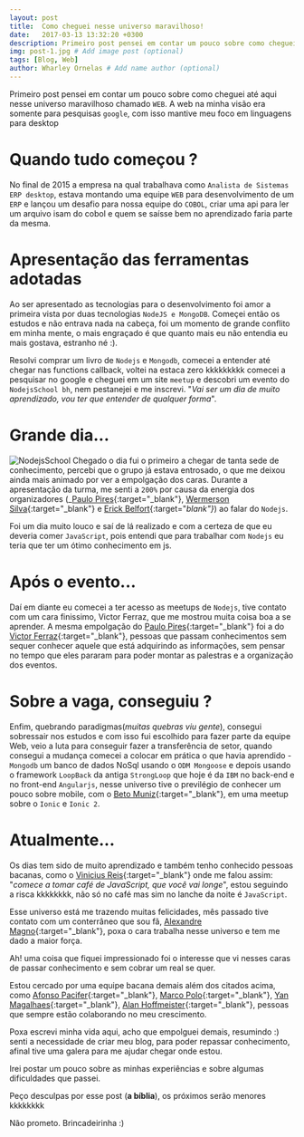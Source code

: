 ```yaml
---
layout: post
title:  Como cheguei nesse universo maravilhoso!
date:   2017-03-13 13:32:20 +0300
description: Primeiro post pensei em contar um pouco sobre como cheguei até aqui nesse universo maravilhoso chamado WEB. A web na minha visão era somente para pesquisas (google), com isso mantive meu foco em linguagens para desktop.. # Add post description (optional)
img: post-1.jpg # Add image post (optional)
tags: [Blog, Web]
author: Wharley Ornelas # Add name author (optional)
---
```

Primeiro post pensei em contar um pouco sobre como cheguei até aqui nesse universo maravilhoso chamado `WEB`. A web na minha visão era somente para pesquisas `google`, com isso mantive meu foco em linguagens para desktop

# Quando tudo começou ?

No final de 2015 a empresa na qual trabalhava como `Analista de Sistemas ERP desktop`, estava montando uma equipe `WEB` para desenvolvimento de um `ERP` e lançou um desafio para nossa equipe do `COBOL`, criar uma api para ler um arquivo isam do cobol e quem se saísse bem no aprendizado faria parte da mesma.

# Apresentação das ferramentas adotadas

Ao ser apresentado as tecnologias para o desenvolvimento foi amor a primeira vista por duas tecnologias `NodeJS e MongoDB`. Começei então os estudos e não entrava nada na cabeça, foi um momento de grande conflito em minha mente, o mais engraçado é que quanto mais eu não entendia eu mais gostava, estranho né :).

Resolvi comprar um livro de `Nodejs` e `Mongodb`, comecei a entender até chegar nas functions callback, voltei na estaca zero kkkkkkkkk comecei a pesquisar no google e cheguei em um site `meetup` e descobri um evento do `NodejsSchool bh`, nem pestanejei e me inscrevi. "_Vai ser um dia de muito aprendizado, vou ter que entender de qualquer forma_".

# Grande dia...

![NodejsSchool]({{site.baseurl}}/assets/img/nodeschools.jpg)
Chegado o dia fui o primeiro a chegar de tanta sede de conhecimento, percebi que o grupo já estava entrosado, o que me deixou ainda mais animado por ver a empolgação dos caras. Durante a apresentação da turma, me senti a `200%` por causa da energia dos organizadores (_[Paulo Pires][Paulo-Pires]{:target="_blank"}, [Wermerson Silva](){:target="_blank"} e [Erick Belfort][Erick-Belfort]{:target="_blank"}_) ao falar do `Nodejs`.

Foi um dia muito louco e saí de lá realizado e com a certeza de que eu deveria comer `JavaScript`, pois entendi que para trabalhar com `Nodejs` eu teria que ter um ótimo conhecimento em js.

# Após o evento...

Daí em diante eu comecei a ter acesso as meetups de `Nodejs`, tive contato com um cara finissimo, Victor Ferraz, que me mostrou muita coisa boa a se aprender. A mesma empolgação do [Paulo Pires][Paulo-Pires]{:target="_blank"} foi a do [Victor Ferraz][Victor-Ferraz]{:target="_blank"}, pessoas que passam conhecimentos sem sequer conhecer aquele que está adquirindo as informações, sem pensar no tempo que eles pararam para poder montar as palestras e a organização dos eventos.

# Sobre a vaga, conseguiu ?

Enfim, quebrando paradigmas(_muitas quebras viu gente_), consegui sobressair nos estudos e com isso fui escolhido para fazer parte da equipe Web, veio a luta para conseguir fazer a transferência de setor, quando consegui a mudança comecei a colocar em prática o que havia aprendido - `Mongodb` um banco de dados NoSql usando o `ODM Mongoose` e depois usando o framework `LoopBack` da antiga `StrongLoop` que hoje é da `IBM` no back-end e no front-end `Angularjs`, nesse universo tive o previlégio de conhecer um pouco sobre mobile, com o [Beto Muniz][Beto-Muniz]{:target="_blank"}, em uma meetup sobre o `Ionic` e `Ionic 2`.

# Atualmente...

Os dias tem sido de muito aprendizado e também tenho conhecido pessoas bacanas, como o [Vinicius Reis][Vinicius-Reis]{:target="_blank"} onde me falou assim: "_comece a tomar café de JavaScript, que você vai longe_", estou seguindo a risca kkkkkkkk, não só no café mas sim no lanche da noite é `JavaScript`.

Esse universo está me trazendo muitas felicidades, mês passado tive contato com um conterrâneo que sou fã, [Alexandre Magno][Alexandre-Magno]{:target="_blank"}, poxa o cara trabalha nesse universo e tem me dado a maior força.

Ah! uma coisa que fiquei impressionado foi o interesse que vi nesses caras de passar conhecimento e sem cobrar um real se quer.

Estou cercado por uma equipe bacana demais além dos citados acima, como [Afonso Pacifer][Afonso-Pacifer]{:target="_blank"}, [Marco Polo][Marco-Polo]{:target="_blank"}, [Yan Magalhaes][Yan-Magalhaes]{:target="_blank"}, [Alan Hoffmeister][Alan-Hoffmeister]{:target="_blank"}, pessoas que sempre estão colaborando no meu crescimento.

Poxa escrevi minha vida aqui, acho que empolguei demais, resumindo :) senti a necessidade de criar meu blog, para poder repassar conhecimento, afinal tive uma galera para me ajudar chegar onde estou.

Irei postar um pouco sobre as minhas experiências e sobre algumas dificuldades que passei.

Peço desculpas por esse post (**a bíblia**), os próximos serão menores kkkkkkkk

Não prometo. Brincadeirinha :)

[Paulo-Pires]: https://github.com/paulohp
[Erick-Belfort]: https://github.com/erickbelfy
[Victor-Ferraz]: https://github.com/victorferraz
[Beto-Muniz]: https://github.com/obetomuniz
[Vinicius-Reis]: https://github.com/vinicius73
[Alexandre-Magno]: https://github.com/alexanmtz
[Afonso-Pacifer]: https://github.com/afonsopacifer
[Alan-Hoffmeister]: https://github.com/alanhoff
[Marco-Polo]: https://github.com/regexti
[Yan-Magalhaes]: https://github.com/yanmagale
